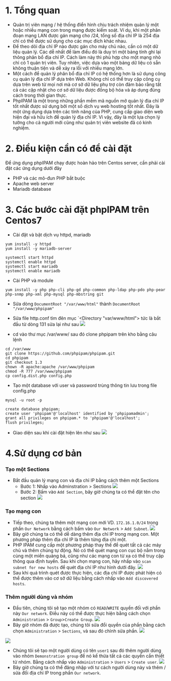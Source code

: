 # 1. Tổng quan
- Quản trị viên mạng / hệ thống điển hình chịu trách nhiệm quản lý một hoặc nhiều mạng con trong mạng được kiểm soát. Ví dụ, khi một phân đoạn mạng LAN được gán mạng cho /24, tổng số địa chỉ IP là 254 địa chỉ có thể được sử dụng cho các mục đích khác nhau. 
- Để theo dõi địa chỉ IP nào được gán cho máy chủ nào, cần có một dữ liệu quản lý. Các dễ nhất để làm điều đó là duy trì một bảng tính ghi lại thông phân bổ địa chỉ IP. Cách làm này thì phù hợp cho một mạng nhỏ chỉ có 1 quản trị viên. Tuy nhiên, việc dựa vào một bảng dữ liệu có sẵn không thuận tiện và dễ xảy ra lỗi với nhiều mạng lớn. 
- Một cách để quản lý phân bổ địa chỉ IP có hệ thống hơn là sử dụng công cụ quản lý địa chỉ IP dựa trên Web. Không chỉ có thể truy cập công cụ dựa trên web từ mọi nơi mà cơ sở dữ liệu phụ trợ còn đảm bảo rằng tất cả các cập nhật cho cơ sở dữ liệu được đồng bộ hóa và áp dụng đúng cách trong thời gian thực. 
- PhpIPAM là một trong những phần mềm mã nguồn mở quản lý địa chỉ IP tốt nhất được sử dụng bởi một số dịch vụ web hosting tốt nhất. Đây là một ứng dụng dựa trên các tính năng của PHP, cung cấp giao diện web hiện đại và hữu ích để quản lý địa chỉ IP. Vì vậy, đây là một lựa chọn lý tưởng cho cả người mới cũng như quản trị viên website đã có kinh nghiệm.
# 2. Điều kiện cần có để cài đặt
Để ứng dụng phpIPAM chạy được hoàn hảo trên Centos server, cần phải cài đặt các ứng dụng dưới đây
- PHP và các mô-đun PHP bắt buộc
- Apache web server
- Mariadb database
# 3. Các bước cài đặt phpIPAM trên Centos7
- Cài đặt và bật dịch vụ httpd, mariadb
```
yum install -y httpd
yum install -y mariadb-server
```
```
systemctl start httpd
systemctl enable httpd
systemctl start mariadb
systemctl enable mariadb
```
- Cài PHP và module
```
yum install -y php php-cli php-gd php-common php-ldap php-pdo php-pear php-snmp php-xml php-mysql php-mbstring git
```
- Sửa dòng `DocumentRoot "/var/www/html"` thành `DocumentRoot "/var/www/phpipam"`
- Sửa file http.conf tìm đên mục `<Directory "var/www/html"> tức là bắt đầu từ dòng 131 sửa lại như sau
![](https://imgur.com/0QvqyZc.png)

- cd vào thư mục /var/www/ sau đó clone phpipam trên kho bằng câu lệnh
```
cd /var/www
git clone https://github.com/phpipam/phpipam.git
cd phpipam
git checkout 1.3
chown -R apache:apache /var/www/phpipam
chmod -R 777 /var/www/phpipam
cp config.dist.php config.php
```
- Tạo một database với user và password trùng thông tin lưu trong file config.php
```
mysql -u root -p
```
```
create database phpipam;
create user 'phpipam'@'localhost' identified by 'phpipamadmin';
grant all privileges on phpipam.* to 'phpipam'@'localhost';
flush privileges;
```
- Giao diện sau khi cài đặt hiện lên như sau
![](https://imgur.com/PkOH9L8.png)
# 4.Sử dụng cơ bản
### Tạo một Sections
- Bắt đầu quản lý mạng con và địa chỉ IP bằng cách thêm một Sections
  - Bước 1: Nhấp vào Adminstration > Sections
![](https://imgur.com/qCMda78.png)
  - Bước 2: Bấm vào `Add Section`, bây giờ chúng ta có thể đặt tên cho section 
![](https://imgur.com/KjvRtDm.png)
### Tạo mạng con
- Tiếp theo, chúng ta thêm một mạng con mới VD. `172.16.1.0/24` trong phần `Our Network` bằng cách bấm vào `Our Network` > `Add Subnet`.
![](https://imgur.com/8dm1JW5.png)
- Bây giờ chúng ta có thể dễ dàng thêm địa chỉ IP trong mạng con. Một phương pháp thêm địa chỉ IP là thêm từng địa chỉ một.
- PHP IPAM cung cấp một phương pháp thay thế để quét tất cả các máy chủ và thêm chúng tự động. Nó có thể quét mạng con cục bộ nằm trong cùng một miền quảng bá, cũng như các mạng con từ xa có thể truy cập thông qua định tuyến. Sau khi chọn mạng con, hãy nhấp vào `scan subnet for new hosts` để quét địa chỉ IP như hình dưới đây.
![](https://imgur.com/vmtY8Mu.png)
- Sau khi quá trình quét được thực hiện, các địa chỉ IP được phát hiện có thể được thêm vào cơ sở dữ liệu bằng cách nhấp vào `Add discovered hosts`.
### Thêm người dùng và nhóm
- Đầu tiên, chúng tôi sẽ tạo một nhóm có `READ`/`WRITE` quyền đối với phần này `Our network`. Điều này có thể được thực hiện bằng cách chọn `Administration` > `Group`>`Create Group`.
![](https://imgur.com/V4YkGcB.png)
- Bây giờ nhóm đã được tạo, chúng tôi sửa đổi quyền của phần bằng cách chọn `Administration` > `Sections`, và sau đó chỉnh sửa phần.
![](https://imgur.com/undefined.png)

![](https://imgur.com/tTmf1l5.png)
- Chúng tôi sẽ tạo một người dùng có tên `user1` sau đó thêm người dùng vào nhóm `Demonstration group` để nó kế thừa tất cả các quyền cần thiết từ nhóm. Bằng cách nhấp vào `Administration` > `Users` > `Create user`.
 ![](https://imgur.com/CnWdQ1n.png)
 - Bây giờ chúng ta có thể đăng nhập với tư cách người dùng này và thêm / sửa đổi địa chỉ IP trong phần `Our network`.